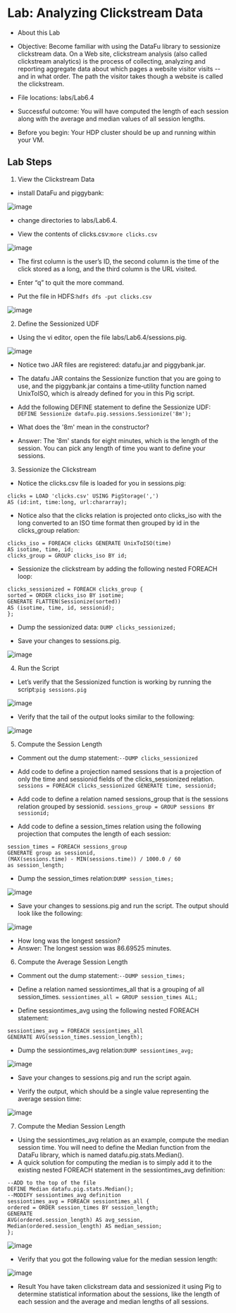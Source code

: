 # Lab: Analyzing Clickstream Data
* About this Lab
* Objective: Become familiar with using the DataFu library to sessionize clickstream data.
On a Web site, clickstream analysis (also called clickstream analytics) is the process of collecting, analyzing and reporting aggregate data 
about which pages a website visitor visits -- and in what order. The path the visitor takes though a website is called the clickstream.
* File locations: labs/Lab6.4
* Successful outcome: You will have computed the length of each session along with the average and median values of all session lengths.

* Before you begin: Your HDP cluster should be up and running within your VM.

## Lab Steps
1. View the Clickstream Data

* install DataFu and piggybank:

![image](https://user-images.githubusercontent.com/63589909/88456649-d27f4e80-ce9c-11ea-90a7-b8a9343f527e.png)

* change directories to labs/Lab6.4.

* View the contents of clicks.csv:```more clicks.csv```

![image](https://user-images.githubusercontent.com/63589909/88456659-f3e03a80-ce9c-11ea-9b6d-c05f376cfe86.png)

* The first column is the user’s ID, the second column is the time of the click stored as a long, and
the third column is the URL visited. 
* Enter “q” to quit the more command.

* Put the file in HDFS:```hdfs dfs -put clicks.csv```

![image](https://user-images.githubusercontent.com/63589909/88456677-25590600-ce9d-11ea-8b30-58bf98fa0d73.png)

2. Define the Sessionized UDF

* Using the  vi editor, open the file labs/Lab6.4/sessions.pig.

![image](https://user-images.githubusercontent.com/63589909/88456734-c8118480-ce9d-11ea-8f71-4a9e0cda310a.png)

* Notice two JAR files are registered: datafu.jar and piggybank.jar. 

* The datafu
JAR contains the Sessionize function that you are going to use, and the
piggybank.jar contains a time‐utility function named UnixToISO, which is
already defined for you in this Pig script.

* Add the following DEFINE statement to define the Sessionize UDF:
```DEFINE Sessionize datafu.pig.sessions.Sessionize('8m');```

* What does the '8m' mean in the constructor? 
* Answer: The '8m' stands for eight minutes, which is the length of the session. You
can pick any length of time you want to define your sessions.

3. Sessionize the Clickstream
* Notice the clicks.csv file is loaded for you in sessions.pig:
```
clicks = LOAD 'clicks.csv' USING PigStorage(',')
AS (id:int, time:long, url:chararray);
```

* Notice also that the clicks relation is projected onto clicks_iso with the long
converted to an ISO time format then grouped by id in the clicks_group relation:
```
clicks_iso = FOREACH clicks GENERATE UnixToISO(time)
AS isotime, time, id;
clicks_group = GROUP clicks_iso BY id;
```

* Sessionize the clickstream by adding the following nested FOREACH loop:
```
clicks_sessionized = FOREACH clicks_group {
sorted = ORDER clicks_iso BY isotime;
GENERATE FLATTEN(Sessionize(sorted))
AS (isotime, time, id, sessionid);
};
```

* Dump the sessionized data: ```DUMP clicks_sessionized;```

* Save your changes to sessions.pig.

![image](https://user-images.githubusercontent.com/63589909/88456806-73223e00-ce9e-11ea-8f49-354fcb7f1009.png)

4. Run the Script

* Let’s verify that the Sessionized function is working by running the script:```pig sessions.pig```

![image](https://user-images.githubusercontent.com/63589909/88456755-07d86c00-ce9e-11ea-8c70-4ebb394e1a13.png)

* Verify that the tail of the output looks similar to the following:

![image](https://user-images.githubusercontent.com/63589909/88456775-29395800-ce9e-11ea-8a8a-8f4eaa25de9a.png)

5. Compute the Session Length

* Comment out the dump statement:```--DUMP clicks_sessionized```

* Add code to define a projection named sessions that is a projection of only the
time and sessionid fields of the clicks_sessionized relation.
```sessions = FOREACH clicks_sessionized GENERATE time, sessionid;```

* Add code to define a relation named sessions_group that is the sessions relation
grouped by sessionid.
```sessions_group = GROUP sessions BY sessionid;```

* Add code to define a session_times relation using the following projection that
computes the length of each session:
```
session_times = FOREACH sessions_group
GENERATE group as sessionid,
(MAX(sessions.time) - MIN(sessions.time)) / 1000.0 / 60
as session_length;
```
* Dump the session_times relation:```DUMP session_times;```

![image](https://user-images.githubusercontent.com/63589909/88456815-a1078280-ce9e-11ea-9481-e49f5810129b.png)

* Save your changes to sessions.pig and run the script. The output should look
like the following:

![image](https://user-images.githubusercontent.com/63589909/88456867-0f4c4500-ce9f-11ea-8909-4688a8c54e8e.png)

* How long was the longest session?
* Answer: The longest session was 86.69525 minutes.

6. Compute the Average Session Length

* Comment out the dump statement:```--DUMP session_times;```

* Define a relation named sessiontimes_all that is a grouping of all
session_times.
```sessiontimes_all = GROUP session_times ALL;```

* Define sessiontimes_avg using the following nested FOREACH statement:
```
sessiontimes_avg = FOREACH sessiontimes_all
GENERATE AVG(session_times.session_length);
```
* Dump the sessiontimes_avg relation:```DUMP sessiontimes_avg;```

![image](https://user-images.githubusercontent.com/63589909/88456890-56d2d100-ce9f-11ea-9d4c-b81e39beb7e1.png)

* Save your changes to sessions.pig and run the script again.

* Verify the output, which should be a single value representing the average session
time:

![image](https://user-images.githubusercontent.com/63589909/88456902-88e43300-ce9f-11ea-8c15-8fdf74b8846d.png)

7. Compute the Median Session Length

* Using the sessiontimes_avg relation as an example, compute the median session
time. You will need to define the Median function from the DataFu library, which is
named datafu.pig.stats.Median().
* A quick solution for computing the median is to simply add it to the
existing nested FOREACH statement in the sessiontimes_avg definition:
```
--ADD to the top of the file
DEFINE Median datafu.pig.stats.Median();
--MODIFY sessiontimes_avg definition
sessiontimes_avg = FOREACH sessiontimes_all {
ordered = ORDER session_times BY session_length;
GENERATE
AVG(ordered.session_length) AS avg_session,
Median(ordered.session_length) AS median_session;
};
```

![image](https://user-images.githubusercontent.com/63589909/88456916-b7620e00-ce9f-11ea-9ed4-7a94f682ab7a.png)

* Verify that you got the following value for the median session length:

![image](https://user-images.githubusercontent.com/63589909/88456929-d8c2fa00-ce9f-11ea-9f41-85a0f43dfbfb.png)

* Result
You have taken clickstream data and sessionized it using Pig to determine statistical information
about the sessions, like the length of each session and the average and median lengths of all
sessions.
